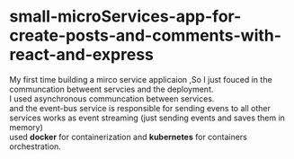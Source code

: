 # small-microServices-app-for-create-posts-and-comments-with-react-and-express

My first time building a mirco service applicaion ,So I just fouced in the communcation betweent servcies and the deployment. <br>
I used asynchronous communcation between services. <br>
and the event-bus service is responsible for sending evens to all other services works as event streaming (just sending events and saves them in memory) <br>
used **docker** for containerization and **kubernetes** for containers orchestration.
